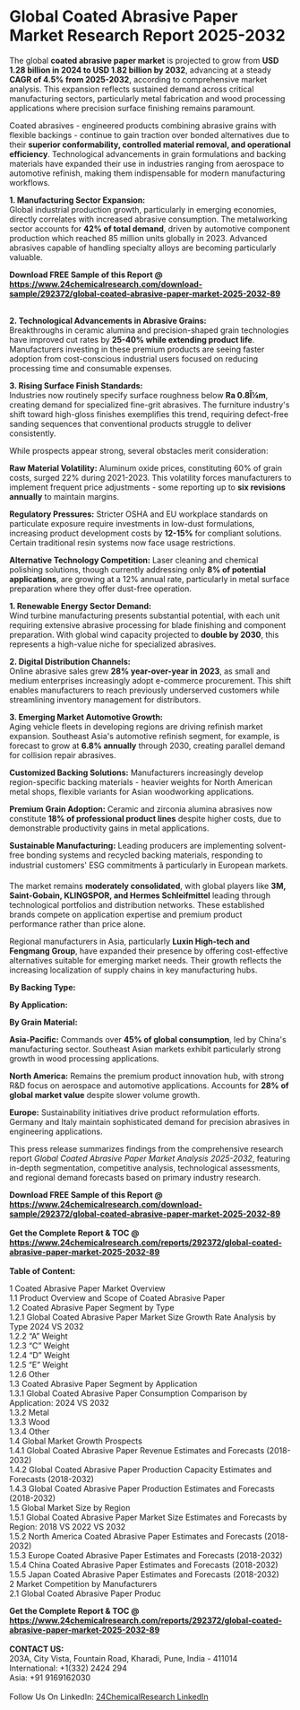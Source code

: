 <h1>Global Coated Abrasive Paper Market Research Report 2025-2032</h1><p>The global <strong>coated abrasive paper market</strong> is projected to grow from <strong>USD 1.28 billion in 2024 to USD 1.82 billion by 2032</strong>, advancing at a steady <strong>CAGR of 4.5% from 2025-2032</strong>, according to comprehensive market analysis. This expansion reflects sustained demand across critical manufacturing sectors, particularly metal fabrication and wood processing applications where precision surface finishing remains paramount.</p><p>Coated abrasives - engineered products combining abrasive grains with flexible backings - continue to gain traction over bonded alternatives due to their <strong>superior conformability, controlled material removal, and operational efficiency</strong>. Technological advancements in grain formulations and backing materials have expanded their use in industries ranging from aerospace to automotive refinish, making them indispensable for modern manufacturing workflows.</p><p><strong>1. Manufacturing Sector Expansion:</strong><br>
Global industrial production growth, particularly in emerging economies, directly correlates with increased abrasive consumption. The metalworking sector accounts for <strong>42% of total demand</strong>, driven by automotive component production which reached 85 million units globally in 2023. Advanced abrasives capable of handling specialty alloys are becoming particularly valuable.</p><div><b>Download FREE Sample of this Report @ 
            <a href="https://www.24chemicalresearch.com/download-sample/292372/global-coated-abrasive-paper-market-2025-2032-89">
            https://www.24chemicalresearch.com/download-sample/292372/global-coated-abrasive-paper-market-2025-2032-89</a></b></div><br><p><strong>2. Technological Advancements in Abrasive Grains:</strong><br>
Breakthroughs in ceramic alumina and precision-shaped grain technologies have improved cut rates by <strong>25-40% while extending product life</strong>. Manufacturers investing in these premium products are seeing faster adoption from cost-conscious industrial users focused on reducing processing time and consumable expenses.</p><p><strong>3. Rising Surface Finish Standards:</strong><br>
Industries now routinely specify surface roughness below <strong>Ra 0.8Î¼m</strong>, creating demand for specialized fine-grit abrasives. The furniture industry's shift toward high-gloss finishes exemplifies this trend, requiring defect-free sanding sequences that conventional products struggle to deliver consistently.</p><p>While prospects appear strong, several obstacles merit consideration:</p><p><strong>Raw Material Volatility:</strong> Aluminum oxide prices, constituting 60% of grain costs, surged 22% during 2021-2023. This volatility forces manufacturers to implement frequent price adjustments - some reporting up to <strong>six revisions annually</strong> to maintain margins.</p><p><strong>Regulatory Pressures:</strong> Stricter OSHA and EU workplace standards on particulate exposure require investments in low-dust formulations, increasing product development costs by <strong>12-15%</strong> for compliant solutions. Certain traditional resin systems now face usage restrictions.</p><p><strong>Alternative Technology Competition:</strong> Laser cleaning and chemical polishing solutions, though currently addressing only <strong>8% of potential applications</strong>, are growing at a 12% annual rate, particularly in metal surface preparation where they offer dust-free operation.</p><p><strong>1. Renewable Energy Sector Demand:</strong><br>
Wind turbine manufacturing presents substantial potential, with each unit requiring extensive abrasive processing for blade finishing and component preparation. With global wind capacity projected to <strong>double by 2030</strong>, this represents a high-value niche for specialized abrasives.</p><p><strong>2. Digital Distribution Channels:</strong><br>
Online abrasive sales grew <strong>28% year-over-year in 2023</strong>, as small and medium enterprises increasingly adopt e-commerce procurement. This shift enables manufacturers to reach previously underserved customers while streamlining inventory management for distributors.</p><p><strong>3. Emerging Market Automotive Growth:</strong><br>
Aging vehicle fleets in developing regions are driving refinish market expansion. Southeast Asia's automotive refinish segment, for example, is forecast to grow at <strong>6.8% annually</strong> through 2030, creating parallel demand for collision repair abrasives.</p><p><strong>Customized Backing Solutions:</strong> Manufacturers increasingly develop region-specific backing materials - heavier weights for North American metal shops, flexible variants for Asian woodworking applications.</p><p><strong>Premium Grain Adoption:</strong> Ceramic and zirconia alumina abrasives now constitute <strong>18% of professional product lines</strong> despite higher costs, due to demonstrable productivity gains in metal applications.</p><p><strong>Sustainable Manufacturing:</strong> Leading producers are implementing solvent-free bonding systems and recycled backing materials, responding to industrial customers' ESG commitments â particularly in European markets.</p><p>The market remains <strong>moderately consolidated</strong>, with global players like <strong>3M, Saint-Gobain, KLINGSPOR, and Hermes Schleifmittel</strong> leading through technological portfolios and distribution networks. These established brands compete on application expertise and premium product performance rather than price alone.</p><p>Regional manufacturers in Asia, particularly <strong>Luxin High-tech and Fengmang Group</strong>, have expanded their presence by offering cost-effective alternatives suitable for emerging market needs. Their growth reflects the increasing localization of supply chains in key manufacturing hubs.</p><p><strong>By Backing Type:</strong></p><p><strong>By Application:</strong></p><p><strong>By Grain Material:</strong></p><p><strong>Asia-Pacific:</strong> Commands over <strong>45% of global consumption</strong>, led by China's manufacturing sector. Southeast Asian markets exhibit particularly strong growth in wood processing applications.</p><p><strong>North America:</strong> Remains the premium product innovation hub, with strong R&amp;D focus on aerospace and automotive applications. Accounts for <strong>28% of global market value</strong> despite slower volume growth.</p><p><strong>Europe:</strong> Sustainability initiatives drive product reformulation efforts. Germany and Italy maintain sophisticated demand for precision abrasives in engineering applications.</p><p>This press release summarizes findings from the comprehensive research report <em>Global Coated Abrasive Paper Market Analysis 2025-2032</em>, featuring in-depth segmentation, competitive analysis, technological assessments, and regional demand forecasts based on primary industry research.</p><div><b>Download FREE Sample of this Report @ 
            <a href="https://www.24chemicalresearch.com/download-sample/292372/global-coated-abrasive-paper-market-2025-2032-89">
            https://www.24chemicalresearch.com/download-sample/292372/global-coated-abrasive-paper-market-2025-2032-89</a></b></div><br><div><b>Get the Complete Report & TOC @ 
            <a href="https://www.24chemicalresearch.com/reports/292372/global-coated-abrasive-paper-market-2025-2032-89">
            https://www.24chemicalresearch.com/reports/292372/global-coated-abrasive-paper-market-2025-2032-89</a></b></div><br>
            <b>Table of Content:</b><p>1 Coated Abrasive Paper Market Overview<br />
    1.1 Product Overview and Scope of Coated Abrasive Paper<br />
    1.2 Coated Abrasive Paper Segment by Type<br />
        1.2.1 Global Coated Abrasive Paper Market Size Growth Rate Analysis by Type 2024 VS 2032<br />
        1.2.2 &#147;A&#148; Weight<br />
        1.2.3 &#147;C&#148; Weight<br />
        1.2.4 &#147;D&#148; Weight<br />
        1.2.5 &#147;E&#148; Weight<br />
        1.2.6 Other<br />
    1.3 Coated Abrasive Paper Segment by Application<br />
        1.3.1 Global Coated Abrasive Paper Consumption Comparison by Application: 2024 VS 2032<br />
        1.3.2 Metal<br />
        1.3.3 Wood<br />
        1.3.4 Other<br />
    1.4 Global Market Growth Prospects<br />
        1.4.1 Global Coated Abrasive Paper Revenue Estimates and Forecasts (2018-2032)<br />
        1.4.2 Global Coated Abrasive Paper Production Capacity Estimates and Forecasts (2018-2032)<br />
        1.4.3 Global Coated Abrasive Paper Production Estimates and Forecasts (2018-2032)<br />
    1.5 Global Market Size by Region<br />
        1.5.1 Global Coated Abrasive Paper Market Size Estimates and Forecasts by Region: 2018 VS 2022 VS 2032<br />
        1.5.2 North America Coated Abrasive Paper Estimates and Forecasts (2018-2032)<br />
        1.5.3 Europe Coated Abrasive Paper Estimates and Forecasts (2018-2032)<br />
        1.5.4 China Coated Abrasive Paper Estimates and Forecasts (2018-2032)<br />
        1.5.5 Japan Coated Abrasive Paper Estimates and Forecasts (2018-2032)<br />
2 Market Competition by Manufacturers<br />
    2.1 Global Coated Abrasive Paper Produc</p><div><b>Get the Complete Report & TOC @ 
            <a href="https://www.24chemicalresearch.com/reports/292372/global-coated-abrasive-paper-market-2025-2032-89">
            https://www.24chemicalresearch.com/reports/292372/global-coated-abrasive-paper-market-2025-2032-89</a></b></div><br><b>CONTACT US:</b><br>
            203A, City Vista, Fountain Road, Kharadi, Pune, India - 411014<br>
            International: +1(332) 2424 294<br>
            Asia: +91 9169162030 <br><br>
            Follow Us On LinkedIn: <a href="https://www.linkedin.com/company/24chemicalresearch/">24ChemicalResearch LinkedIn</a>